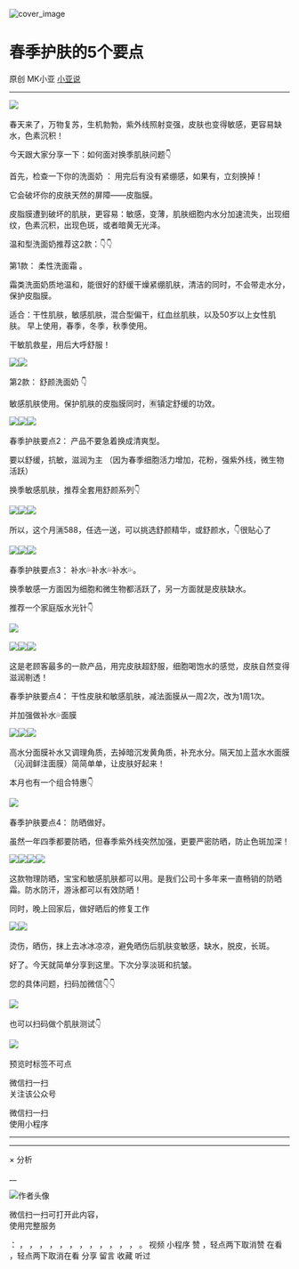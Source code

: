 ![cover_image](http://mmbiz.qpic.cn/mmbiz_jpg/A8SKDch4cJHe26ISSILuics88xYgTAz9RSUwJr1IzVTCiacgibKKcLMnrTXQDe3FPcyTBpsRblwPPf1KKbFeAynLg/0?wx_fmt=jpeg)

#  春季护肤的5个要点

原创  MK小亚  [ 小亚说 ](javascript:void\(0\);)

__ _ _ _ _

![](https://mmbiz.qpic.cn/mmbiz_jpg/A8SKDch4cJHe26ISSILuics88xYgTAz9RbC3CL8ZLGlIwavq96p5AJHBicW2lnPOdhxBSJeANwzxMJict1HNZzn6g/640?wx_fmt=jpeg)
​

  

春天来了，万物复苏，生机勃勃，紫外线照射变强，皮肤也变得敏感，更容易缺水，色素沉积！

  
今天跟大家分享一下：如何面对换季肌肤问题👇

  

首先，检查一下你的洗面奶  ：  用完后有没有紧绷感，如果有，立刻换掉！

  
它会破坏你的皮肤天然的屏障——皮脂膜。

  

皮脂膜遭到破坏的肌肤，更容易：敏感，变薄，肌肤细胞内水分加速流失，出现细纹，色素沉积，出现色斑，或者暗黄无光泽。

  

温和型洗面奶推荐这2款：👇👇

  

第1款：  柔性洗面霜  。

  

霜类洗面奶质地温和，能很好的舒缓干燥紧绷肌肤，清洁的同时，不会带走水分，保护皮脂膜。

  
适合：干性肌肤，敏感肌肤，混合型偏干，红血丝肌肤，以及50岁以上女性肌肤。 早上使用，春季，冬季，秋季使用。

  

干敏肌救星，用后大呼舒服！

  

![](https://mmbiz.qpic.cn/mmbiz_jpg/A8SKDch4cJHe26ISSILuics88xYgTAz9RF1WK868IO5k3YkavuyTbGXoCFZNe6beFQ8vRuxeibuMicpO3XPoFmJxA/640?wx_fmt=jpeg)
​
![](https://mmbiz.qpic.cn/mmbiz_jpg/A8SKDch4cJHe26ISSILuics88xYgTAz9R7ce6S2xiaGhQnebUcFbBWxyTsEPSOW1YzChDibGhxKEJKCstH1sHYYrw/640?wx_fmt=jpeg)
​

  

  

第2款：  舒颜洗面奶  👇

  

敏感肌肤使用。保护肌肤的皮脂膜同时，🈶️镇定舒缓的功效。

  

![](https://mmbiz.qpic.cn/mmbiz_jpg/A8SKDch4cJHe26ISSILuics88xYgTAz9RcfZR1YJicCBbYLZjAsncZuLC3Dh5BIbYHqYdia3UFYGvPYXQdksgicaPA/640?wx_fmt=jpeg)
​
![](https://mmbiz.qpic.cn/mmbiz_jpg/A8SKDch4cJHe26ISSILuics88xYgTAz9RoR2mtg5aUt6AfNVB3icRJSg2uQKbNyT4nFmiaMPO0drB49k6kRf6RRdA/640?wx_fmt=jpeg)
​
![](https://mmbiz.qpic.cn/mmbiz_jpg/A8SKDch4cJHe26ISSILuics88xYgTAz9R6zXyWa7l9UHTR8FpuNVv5Wx7ceGX24qbUFCMKYEUhC5Y2D8whzWOqA/640?wx_fmt=jpeg)
​

  

  

春季护肤要点2：  产品不要急着换成清爽型。

要以舒缓，抗敏，滋润为主  （因为春季细胞活力增加，花粉，强紫外线，微生物活跃）

  

换季敏感肌肤，推荐全套用舒颜系列👇

  

![](https://mmbiz.qpic.cn/mmbiz_jpg/A8SKDch4cJHe26ISSILuics88xYgTAz9RicjCatUvFFzL7ibgXt47TupEgE9XIB6YSp0GcCkD8YcaY3RY87niavL1Q/640?wx_fmt=jpeg)
​
![](https://mmbiz.qpic.cn/mmbiz_jpg/A8SKDch4cJHe26ISSILuics88xYgTAz9RZPfvM7F9icomsvibs1UwTpuwlTxbib1eL1359hiaiagnLchJkQglDxCjaLQ/640?wx_fmt=jpeg)
​
![](https://mmbiz.qpic.cn/mmbiz_jpg/A8SKDch4cJHe26ISSILuics88xYgTAz9RDm9PdedkamasrVrGEAt6vIjIpVt7wPRvo3VESUo6mYdg7KIA4eDg5w/640?wx_fmt=jpeg)
​

  

所以，这个月🈵️588，任选一送，可以挑选舒颜精华，或舒颜水，👇很贴心了

  

![](https://mmbiz.qpic.cn/mmbiz_jpg/A8SKDch4cJHe26ISSILuics88xYgTAz9RSxSzuiaEcqAUSHacBkgfQ5hclBYo8JURqiboEkQ2fS6mWeUVzwpch3dQ/640?wx_fmt=jpeg)
​
![](https://mmbiz.qpic.cn/mmbiz_jpg/A8SKDch4cJHe26ISSILuics88xYgTAz9RUEhlchtlpia28YoKezkmpL9ibVUBQ6p57oia2a1wCv7hEegJzKnBpdmow/640?wx_fmt=jpeg)
​
![](https://mmbiz.qpic.cn/mmbiz_jpg/A8SKDch4cJHe26ISSILuics88xYgTAz9Ribbbs43nZOgYn71D8IfIFzL3e1ia9hD0vXU5fwlR7YUGqcAcahjKHehQ/640?wx_fmt=jpeg)
​

  

春季护肤要点3：  补水💦补水💦补水💦。

  

换季敏感一方面因为细胞和微生物都活跃了，另一方面就是皮肤缺水。

  

推荐一个家庭版水光针👇

  

  

![](https://mmbiz.qpic.cn/mmbiz_jpg/A8SKDch4cJHe26ISSILuics88xYgTAz9RAgftmBtpm1JjC34iaTnICVC2QcLTaXgy0cYf9HAds3icXOvVCiaEppNPg/640?wx_fmt=jpeg)
​

  

![](https://mmbiz.qpic.cn/mmbiz_jpg/A8SKDch4cJHe26ISSILuics88xYgTAz9RmBjHjLoXdr7AJiaCFKHCutcDex79wfSicqBpiaRvjduXX7aSX6Gp9ibMWg/640?wx_fmt=jpeg)
​
![](https://mmbiz.qpic.cn/mmbiz_jpg/A8SKDch4cJHe26ISSILuics88xYgTAz9R3IJzuXh8uIa4QYJQL6V3KXuf6A8PP9vbJyLKXvR3XBu7WCuH5ZISvg/640?wx_fmt=jpeg)
​
![](https://mmbiz.qpic.cn/mmbiz_jpg/A8SKDch4cJHe26ISSILuics88xYgTAz9Rx4PlIZs9ItMM4Ny3u2IibQSxlWo3hA6Blln9QXC07LczbuhjLbFZqEQ/640?wx_fmt=jpeg)
​

  

这是老顾客最多的一款产品，用完皮肤超舒服，细胞喝饱水的感觉，皮肤自然变得滋润剔透！

  

春季护肤要点4：  干性皮肤和敏感肌肤，减法面膜从一周2次，改为1周1次。

  
并加强做补水💦面膜  ​

  

![](https://mmbiz.qpic.cn/mmbiz_jpg/A8SKDch4cJHe26ISSILuics88xYgTAz9RibNGAwk1ellVrUiabpM4yR1L66SjLbVffJniczH1jVMDQpl1Ud8Dvj85w/640?wx_fmt=jpeg)
​
![](https://mmbiz.qpic.cn/mmbiz_jpg/A8SKDch4cJHe26ISSILuics88xYgTAz9R5oanTWdHlCpdx5eyI1coVwXp1SCicDl0y13mkdyKDVoQ22hrlYPpD7g/640?wx_fmt=jpeg)
​
![](https://mmbiz.qpic.cn/mmbiz_jpg/A8SKDch4cJHe26ISSILuics88xYgTAz9RxMfXAjUgbuMv6ykk1G5k3FPjGAnlIS1aYRHiaW5FYSLFQmx3ejPKZsQ/640?wx_fmt=jpeg)
​  ​

高水分面膜补水又调理角质，去掉暗沉发黄角质，补充水分。隔天加上蓝水水面膜（沁润鲜注面膜）简简单单，让皮肤好起来！

  

本月也有一个组合特惠👇

  

  

![](https://mmbiz.qpic.cn/mmbiz_jpg/A8SKDch4cJHe26ISSILuics88xYgTAz9RqXNzEoTf6kRkE2jtA6ZXeqNvLdluRgRS8WoBEcJ3zEWFLXQYZAJuCw/640?wx_fmt=jpeg)
​

  

春季护肤要点4：  防晒做好。

  
虽然一年四季都要防晒，但春季紫外线突然加强，更要严密防晒，防止色斑加深！

  

![](https://mmbiz.qpic.cn/mmbiz_jpg/A8SKDch4cJHe26ISSILuics88xYgTAz9RCGlbcQ0DbrPb22v4GRjvv8x4v5OTKSQufmldia0fiaCwy2DmHib7O2CUQ/640?wx_fmt=jpeg)
​
![](https://mmbiz.qpic.cn/mmbiz_jpg/A8SKDch4cJHe26ISSILuics88xYgTAz9RdArmrdCjMgdmuMSbe9YgwWgiaaByIqDibywUlfOcXScqhVv27Wt3x36g/640?wx_fmt=jpeg)
​
![](https://mmbiz.qpic.cn/mmbiz_jpg/A8SKDch4cJHe26ISSILuics88xYgTAz9RnInQmHicfZCPWfrLC7B0pnqwnibAE5E5yTArmFYdzVdyad7p9u5RhBQg/640?wx_fmt=jpeg)
​
![](https://mmbiz.qpic.cn/mmbiz_jpg/A8SKDch4cJHe26ISSILuics88xYgTAz9RHmC5jhxCCNy0l4waGEHoeUcpO98ByCO9MX7nKZ2Me5S9Y2WHD0icsiag/640?wx_fmt=jpeg)
​  

这款物理防晒，宝宝和敏感肌肤都可以用。是我们公司十多年来一直畅销的防晒霜。防水防汗，游泳都可以有效防晒！

  

同时，晚上回家后，做好晒后的修复工作

  

![](https://mmbiz.qpic.cn/mmbiz_jpg/A8SKDch4cJHe26ISSILuics88xYgTAz9RmJMFq4FLU4rcksEFehOOgPvia3jRC6H5UpgaMFbUTMIgP2ACxt4tkiaQ/640?wx_fmt=jpeg)
​
![](https://mmbiz.qpic.cn/mmbiz_jpg/A8SKDch4cJHe26ISSILuics88xYgTAz9R6V9XuFlrUnfmRFlicOicSln0wGeNjricGsAxWLUeO0UQY0QiabpsnE4KqQ/640?wx_fmt=jpeg)
​

  

烫伤，晒伤，抹上去冰冰凉凉，避免晒伤后肌肤变敏感，缺水，脱皮，长斑。

  

好了。今天就简单分享到这里。下次分享淡斑和抗皱。

  

您的具体问题，扫码加微信👇👇

  

  

![](https://mmbiz.qpic.cn/mmbiz_jpg/A8SKDch4cJHe26ISSILuics88xYgTAz9RWCAoIBZtTVJTkKbcVSvxicdA8xEmT78QFtBaJX8EVs0P8Th9zmIzVHg/640?wx_fmt=jpeg)
​

  

  

也可以扫码做个肌肤测试👇

  

![](https://mmbiz.qpic.cn/mmbiz_jpg/A8SKDch4cJHe26ISSILuics88xYgTAz9RoZchoPWdepZy3LWhjjOmYciawQRr0Kv4H7NyV6dPFMeUFfAuIfYTgpg/640?wx_fmt=jpeg)
​

  

  

预览时标签不可点

微信扫一扫  
关注该公众号



微信扫一扫  
使用小程序

****



****



×  分析

__

![作者头像](http://mmbiz.qpic.cn/mmbiz_png/A8SKDch4cJE0KicTMyrVCx3VLqEgic5sJ1V5QeGZTibG9GLZlSCXSj5ByXNkib5PBrZVMkI41KKxgwE1K9gfypUeRg/0?wx_fmt=png)

微信扫一扫可打开此内容，  
使用完整服务

：  ，  ，  ，  ，  ，  ，  ，  ，  ，  ，  ，  ，  。  视频  小程序  赞  ，轻点两下取消赞  在看  ，轻点两下取消在看
分享  留言  收藏  听过

